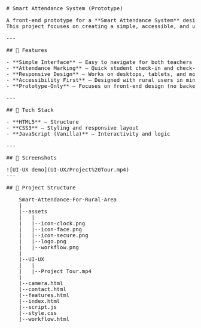 <pre>
# Smart Attendance System (Prototype)

A front-end prototype for a **Smart Attendance System** designed for rural India.  
This project focuses on creating a simple, accessible, and user-friendly interface that can be adapted for schools and community learning centers where traditional attendance methods are less effective.

---

## 🌟 Features

- **Simple Interface** – Easy to navigate for both teachers and students.  
- **Attendance Marking** – Quick student check-in and check-out system.  
- **Responsive Design** – Works on desktops, tablets, and mobile devices.  
- **Accessibility First** – Designed with rural users in mind, with clear visuals and minimal text.  
- **Prototype-Only** – Focuses on front-end design (no backend integration yet).

---

## 🚀 Tech Stack

- **HTML5** – Structure  
- **CSS3** – Styling and responsive layout  
- **JavaScript (Vanilla)** – Interactivity and logic  

---

## 📸 Screenshots

![UI-UX demo](UI-UX/Project%20Tour.mp4)
---

## 📂 Project Structure

    Smart-Attendance-For-Rural-Area
    |
    |--assets
    |   |
    |   |--icon-clock.png
    |   |--icon-face.png
    |   |--icon-secure.png
    |   |--logo.png
    |   |--workflow.png
    |
    |--UI-UX
    |   |
    |   |--Project Tour.mp4
    |
    |--camera.html
    |--contact.html
    |--features.html
    |--index.html
    |--script.js
    |--style.css
    |--workflow.html
</pre>

